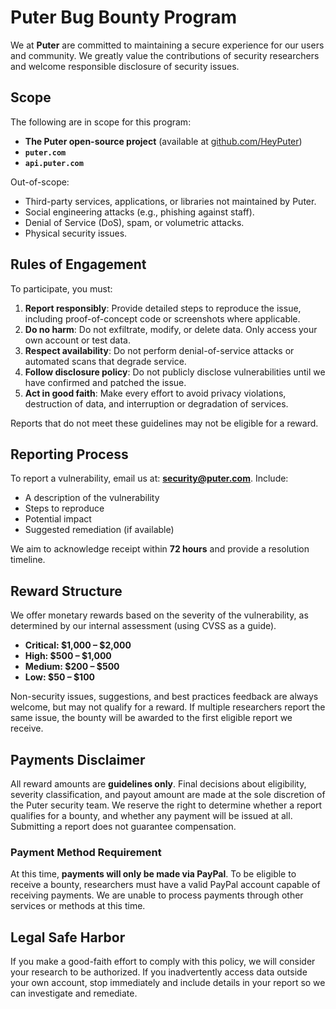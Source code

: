 # Puter Bug Bounty Program

We at **Puter** are committed to maintaining a secure experience for our users and community. We greatly value the contributions of security researchers and welcome responsible disclosure of security issues.

## Scope

The following are in scope for this program:

* **The Puter open-source project** (available at [github.com/HeyPuter](https://github.com/HeyPuter/puter))
* **`puter.com`**
* **`api.puter.com`**

Out-of-scope:

* Third-party services, applications, or libraries not maintained by Puter.
* Social engineering attacks (e.g., phishing against staff).
* Denial of Service (DoS), spam, or volumetric attacks.
* Physical security issues.

## Rules of Engagement

To participate, you must:

1. **Report responsibly**: Provide detailed steps to reproduce the issue, including proof-of-concept code or screenshots where applicable.
2. **Do no harm**: Do not exfiltrate, modify, or delete data. Only access your own account or test data.
3. **Respect availability**: Do not perform denial-of-service attacks or automated scans that degrade service.
4. **Follow disclosure policy**: Do not publicly disclose vulnerabilities until we have confirmed and patched the issue.
5. **Act in good faith**: Make every effort to avoid privacy violations, destruction of data, and interruption or degradation of services.

Reports that do not meet these guidelines may not be eligible for a reward.

## Reporting Process

To report a vulnerability, email us at: **[security@puter.com](mailto:security@puter.com)**.
Include:

* A description of the vulnerability
* Steps to reproduce
* Potential impact
* Suggested remediation (if available)

We aim to acknowledge receipt within **72 hours** and provide a resolution timeline.

## Reward Structure

We offer monetary rewards based on the severity of the vulnerability, as determined by our internal assessment (using CVSS as a guide).

* **Critical: \$1,000 – \$2,000**
* **High: \$500 – \$1,000**
* **Medium: \$200 – \$500**
* **Low: \$50 – \$100**

Non-security issues, suggestions, and best practices feedback are always welcome, but may not qualify for a reward.
If multiple researchers report the same issue, the bounty will be awarded to the first eligible report we receive.

## Payments Disclaimer

All reward amounts are **guidelines only**. Final decisions about eligibility, severity classification, and payout amount are made at the sole discretion of the Puter security team. We reserve the right to determine whether a report qualifies for a bounty, and whether any payment will be issued at all. Submitting a report does not guarantee compensation.

### Payment Method Requirement

At this time, **payments will only be made via PayPal**. To be eligible to receive a bounty, researchers must have a valid PayPal account capable of receiving payments. We are unable to process payments through other services or methods at this time.

## Legal Safe Harbor

If you make a good-faith effort to comply with this policy, we will consider your research to be authorized. If you inadvertently access data outside your own account, stop immediately and include details in your report so we can investigate and remediate.
